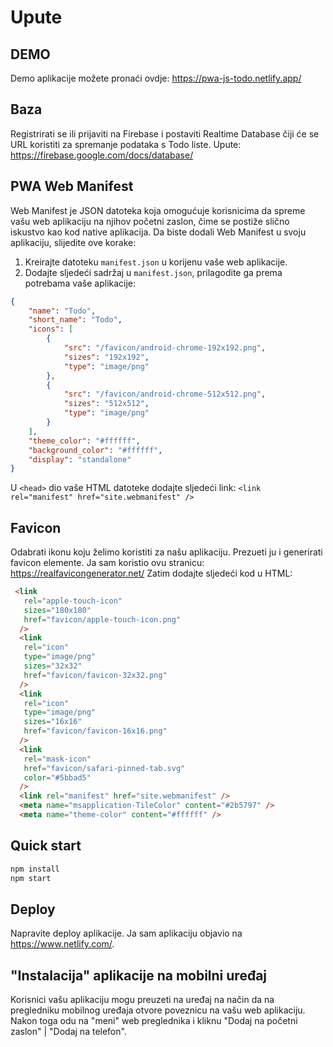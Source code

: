 # Upute

## DEMO

Demo aplikacije možete pronaći ovdje: <https://pwa-js-todo.netlify.app/>

## Baza

Registrirati se ili prijaviti na Firebase i postaviti Realtime Database čiji će se URL koristiti za spremanje podataka s Todo liste. Upute: <https://firebase.google.com/docs/database/>

## PWA Web Manifest

Web Manifest je JSON datoteka koja omogućuje korisnicima da spreme vašu web aplikaciju na njihov početni zaslon, čime se postiže slično iskustvo kao kod native aplikacija. Da biste dodali Web Manifest u svoju aplikaciju, slijedite ove korake:

1. Kreirajte datoteku `manifest.json` u korijenu vaše web aplikacije.
2. Dodajte sljedeći sadržaj u `manifest.json`, prilagodite ga prema potrebama vaše aplikacije:

```json
{
    "name": "Todo",
    "short_name": "Todo",
    "icons": [
        {
            "src": "/favicon/android-chrome-192x192.png",
            "sizes": "192x192",
            "type": "image/png"
        },
        {
            "src": "/favicon/android-chrome-512x512.png",
            "sizes": "512x512",
            "type": "image/png"
        }
    ],
    "theme_color": "#ffffff",
    "background_color": "#ffffff",
    "display": "standalone"
}
```

U `<head>` dio vaše HTML datoteke dodajte sljedeći link:
`<link rel="manifest" href="site.webmanifest" />`

## Favicon

Odabrati ikonu koju želimo koristiti za našu aplikaciju. Prezueti ju i generirati favicon elemente. Ja sam koristio ovu stranicu: <https://realfavicongenerator.net/>
Zatim dodajte sljedeći kod u HTML:

```html
 <link
   rel="apple-touch-icon"
   sizes="180x180"
   href="favicon/apple-touch-icon.png"
  />
  <link
   rel="icon"
   type="image/png"
   sizes="32x32"
   href="favicon/favicon-32x32.png"
  />
  <link
   rel="icon"
   type="image/png"
   sizes="16x16"
   href="favicon/favicon-16x16.png"
  />
  <link
   rel="mask-icon"
   href="favicon/safari-pinned-tab.svg"
   color="#5bbad5"
  />
  <link rel="manifest" href="site.webmanifest" />
  <meta name="msapplication-TileColor" content="#2b5797" />
  <meta name="theme-color" content="#ffffff" />
```

## Quick start

```bash
npm install
npm start
```

## Deploy

Napravite deploy aplikacije. Ja sam aplikaciju objavio na <https://www.netlify.com/>.

## "Instalacija" aplikacije na mobilni uređaj

Korisnici vašu aplikaciju mogu preuzeti na uređaj na način da na pregledniku mobilnog uređaja otvore poveznicu na vašu web aplikaciju. Nakon toga odu na "meni" web preglednika i kliknu "Dodaj na početni zaslon" | "Dodaj na telefon".
